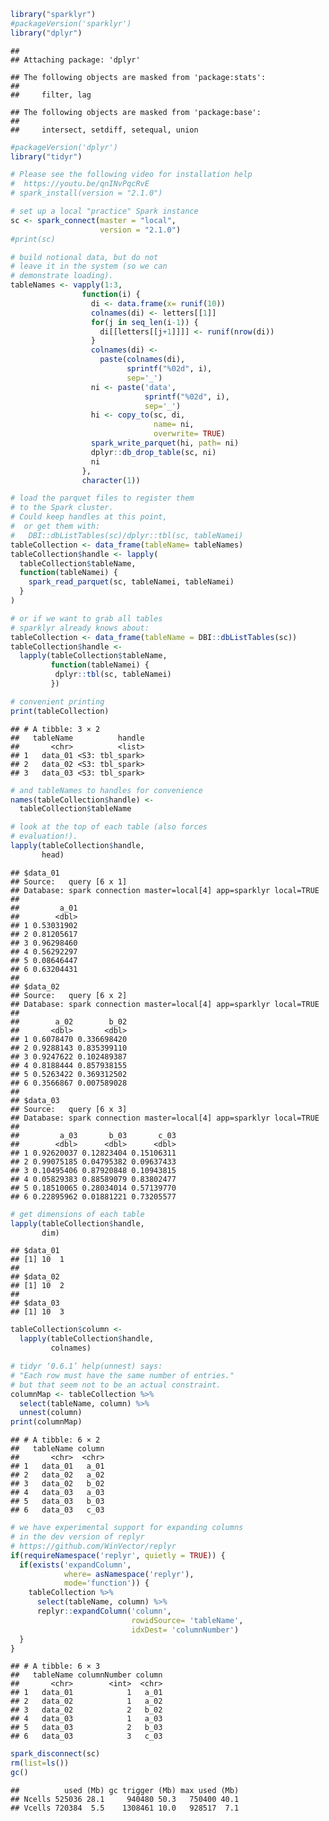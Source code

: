 <!-- README.md is generated from README.Rmd. Please edit that file -->
``` r
library("sparklyr")
#packageVersion('sparklyr')
library("dplyr")
```

    ## 
    ## Attaching package: 'dplyr'

    ## The following objects are masked from 'package:stats':
    ## 
    ##     filter, lag

    ## The following objects are masked from 'package:base':
    ## 
    ##     intersect, setdiff, setequal, union

``` r
#packageVersion('dplyr')
library("tidyr")

# Please see the following video for installation help
#  https://youtu.be/qnINvPqcRvE
# spark_install(version = "2.1.0")

# set up a local "practice" Spark instance
sc <- spark_connect(master = "local",
                    version = "2.1.0")
#print(sc)
```

``` r
# build notional data, but do not
# leave it in the system (so we can
# demonstrate loading).
tableNames <- vapply(1:3,
                function(i) {
                  di <- data.frame(x= runif(10))
                  colnames(di) <- letters[[1]]
                  for(j in seq_len(i-1)) {
                    di[[letters[[j+1]]]] <- runif(nrow(di))
                  }
                  colnames(di) <-
                    paste(colnames(di),
                          sprintf("%02d", i), 
                          sep='_')
                  ni <- paste('data',
                              sprintf("%02d", i),
                              sep='_')
                  hi <- copy_to(sc, di, 
                                name= ni,
                                overwrite= TRUE)
                  spark_write_parquet(hi, path= ni)
                  dplyr::db_drop_table(sc, ni)
                  ni
                },
                character(1))
```

``` r
# load the parquet files to register them
# to the Spark cluster.
# Could keep handles at this point, 
#  or get them with:
#   DBI::dbListTables(sc)/dplyr::tbl(sc, tableNamei)
tableCollection <- data_frame(tableName= tableNames)
tableCollection$handle <- lapply(
  tableCollection$tableName,
  function(tableNamei) {
    spark_read_parquet(sc, tableNamei, tableNamei)
  }
)
```

``` r
# or if we want to grab all tables
# sparklyr already knows about:
tableCollection <- data_frame(tableName = DBI::dbListTables(sc))
tableCollection$handle <-
  lapply(tableCollection$tableName,
         function(tableNamei) {
          dplyr::tbl(sc, tableNamei)
         })
```

``` r
# convenient printing
print(tableCollection)
```

    ## # A tibble: 3 × 2
    ##   tableName          handle
    ##       <chr>          <list>
    ## 1   data_01 <S3: tbl_spark>
    ## 2   data_02 <S3: tbl_spark>
    ## 3   data_03 <S3: tbl_spark>

``` r
# and tableNames to handles for convenience
names(tableCollection$handle) <-
  tableCollection$tableName

# look at the top of each table (also forces
# evaluation!).
lapply(tableCollection$handle, 
       head)
```

    ## $data_01
    ## Source:   query [6 x 1]
    ## Database: spark connection master=local[4] app=sparklyr local=TRUE
    ## 
    ##         a_01
    ##        <dbl>
    ## 1 0.53031902
    ## 2 0.81205617
    ## 3 0.96298460
    ## 4 0.56292297
    ## 5 0.08646447
    ## 6 0.63204431
    ## 
    ## $data_02
    ## Source:   query [6 x 2]
    ## Database: spark connection master=local[4] app=sparklyr local=TRUE
    ## 
    ##        a_02        b_02
    ##       <dbl>       <dbl>
    ## 1 0.6078470 0.336698420
    ## 2 0.9288143 0.835399110
    ## 3 0.9247622 0.102489387
    ## 4 0.8188444 0.857938155
    ## 5 0.5263422 0.369312502
    ## 6 0.3566867 0.007589028
    ## 
    ## $data_03
    ## Source:   query [6 x 3]
    ## Database: spark connection master=local[4] app=sparklyr local=TRUE
    ## 
    ##         a_03       b_03       c_03
    ##        <dbl>      <dbl>      <dbl>
    ## 1 0.92620037 0.12823404 0.15106311
    ## 2 0.99075185 0.04795382 0.09637433
    ## 3 0.10495406 0.87920848 0.10943815
    ## 4 0.05829383 0.88589079 0.83802477
    ## 5 0.18510065 0.28034014 0.57139770
    ## 6 0.22895962 0.01881221 0.73205577

``` r
# get dimensions of each table
lapply(tableCollection$handle, 
       dim)
```

    ## $data_01
    ## [1] 10  1
    ## 
    ## $data_02
    ## [1] 10  2
    ## 
    ## $data_03
    ## [1] 10  3

``` r
tableCollection$column <- 
  lapply(tableCollection$handle,
         colnames)

# tidyr ‘0.6.1’ help(unnest) says:
# "Each row must have the same number of entries."
# but that seem not to be an actual constraint.
columnMap <- tableCollection %>% 
  select(tableName, column) %>%
  unnest(column)
print(columnMap)
```

    ## # A tibble: 6 × 2
    ##   tableName column
    ##       <chr>  <chr>
    ## 1   data_01   a_01
    ## 2   data_02   a_02
    ## 3   data_02   b_02
    ## 4   data_03   a_03
    ## 5   data_03   b_03
    ## 6   data_03   c_03

``` r
# we have experimental support for expanding columns 
# in the dev version of replyr
# https://github.com/WinVector/replyr
if(requireNamespace('replyr', quietly = TRUE)) {
  if(exists('expandColumn', 
            where= asNamespace('replyr'), 
            mode='function')) {
    tableCollection %>% 
      select(tableName, column) %>%
      replyr::expandColumn('column',
                           rowidSource= 'tableName',
                           idxDest= 'columnNumber')
  }
}
```

    ## # A tibble: 6 × 3
    ##   tableName columnNumber column
    ##       <chr>        <int>  <chr>
    ## 1   data_01            1   a_01
    ## 2   data_02            1   a_02
    ## 3   data_02            2   b_02
    ## 4   data_03            1   a_03
    ## 5   data_03            2   b_03
    ## 6   data_03            3   c_03

``` r
spark_disconnect(sc)
rm(list=ls())
gc()
```

    ##          used (Mb) gc trigger (Mb) max used (Mb)
    ## Ncells 525036 28.1     940480 50.3   750400 40.1
    ## Vcells 720384  5.5    1308461 10.0   928517  7.1
